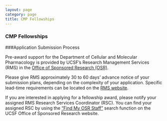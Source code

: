 ```yaml
---
layout: page
category: page
title: CMP Fellowships
--- 
```



### CMP Fellowships

###Application Submission Process

Pre-award support for the Department of Cellular and Molecular Pharmacology is provided by UCSF’s 
Research Management Services (RMS) in the <a href="http://osr.ucsf.edu/" target="_blank">Office of Sponsored Research (OSR)</a>.

Please give RMS approximately 30 to 60 days’ advance notice of your submission plans, depending on the 
complexity of your application. Specific lead-time requirements can be located on the <a href="http://osr.ucsf.edu/content/research-management-services" target="_blank">RMS website</a>.

If you are interested in applying for a fellowship award, please notify your assigned RMS Research Services Coordinator 
(RSC). You can find your assigned RSC by using the <a href="http://osr.ucsf.edu/find-my-osr-staff" target="_blank">“Find My OSR Staff”</a> search function on the UCSF Office 
of Sponsored Research website.

